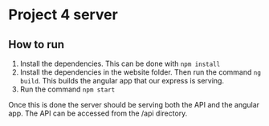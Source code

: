 # Project 4 server

## How to run

1. Install the dependencies. This can be done with `npm install`
2. Install the dependencies in the website folder. Then run the command `ng build`. This builds the angular app that
our express is serving. 
3. Run the command `npm start`

Once this is done the server should be serving both the API and the angular app. The API can be accessed from the 
/api directory. 
